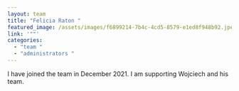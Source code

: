 ```yaml
---
layout: team
title: "Felicia Raton "
featured_image: /assets/images/f6899214-7b4c-4cd5-8579-e1ed8f948b92.jpeg
link: '""'
categories:
  - "team "
  - "administrators "
---
```

I have joined the team in December 2021. I am supporting Wojciech and his team.